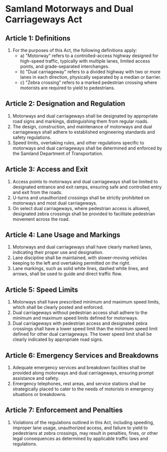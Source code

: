 # Samland Motorways and Dual Carriageways Act

## Article 1: Definitions
1. For the purposes of this Act, the following definitions apply:
   - a) "Motorway" refers to a controlled-access highway designed for high-speed traffic, typically with multiple lanes, limited access points, and grade-separated interchanges.
   - b) "Dual carriageway" refers to a divided highway with two or more lanes in each direction, physically separated by a median or barrier.
   - c) "Zebra crossing" refers to a marked pedestrian crossing where motorists are required to yield to pedestrians.

## Article 2: Designation and Regulation
1. Motorways and dual carriageways shall be designated by appropriate road signs and markings, distinguishing them from regular roads.
2. The design, construction, and maintenance of motorways and dual carriageways shall adhere to established engineering standards and safety regulations.
3. Speed limits, overtaking rules, and other regulations specific to motorways and dual carriageways shall be determined and enforced by the Samland Department of Transportation.

## Article 3: Access and Exit
1. Access points to motorways and dual carriageways shall be limited to designated entrance and exit ramps, ensuring safe and controlled entry and exit from the roads.
2. U-turns and unauthorized crossings shall be strictly prohibited on motorways and most dual carriageways.
3. On select dual carriageways, where pedestrian access is allowed, designated zebra crossings shall be provided to facilitate pedestrian movement across the road.

## Article 4: Lane Usage and Markings
1. Motorways and dual carriageways shall have clearly marked lanes, indicating their proper use and designation.
2. Lane discipline shall be maintained, with slower-moving vehicles keeping to the left and overtaking permitted on the right.
3. Lane markings, such as solid white lines, dashed white lines, and arrows, shall be used to guide and direct traffic flow.

## Article 5: Speed Limits
1. Motorways shall have prescribed minimum and maximum speed limits, which shall be clearly posted and enforced.
2. Dual carriageways without pedestrian access shall adhere to the minimum and maximum speed limits defined for motorways.
3. Dual carriageways with pedestrian access and designated zebra crossings shall have a lower speed limit than the minimum speed limit defined for other dual carriageways. The lower speed limit shall be clearly indicated by appropriate road signs.

## Article 6: Emergency Services and Breakdowns
1. Adequate emergency services and breakdown facilities shall be provided along motorways and dual carriageways, ensuring prompt assistance and safety.
2. Emergency telephones, rest areas, and service stations shall be strategically placed to cater to the needs of motorists in emergency situations or breakdowns.

## Article 7: Enforcement and Penalties
1. Violations of the regulations outlined in this Act, including speeding, improper lane usage, unauthorized access, and failure to yield to pedestrians at zebra crossings, may result in penalties, fines, or other legal consequences as determined by applicable traffic laws and regulations.